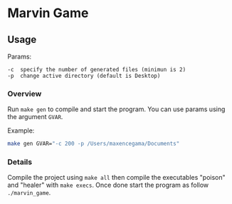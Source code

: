 # Marvin Game

## Usage

Params:
```
-c	specify the number of generated files (minimun is 2)
-p	change active directory (default is Desktop)
```

### Overview
Run `make gen` to compile and start the program. You can use params using the argument `GVAR`.

Example: 
```sh
make gen GVAR="-c 200 -p /Users/maxencegama/Documents"
```

### Details

Compile the project using `make all` then compile the executables "poison" and "healer" with `make execs`. Once done start the program as follow `./marvin_game`.